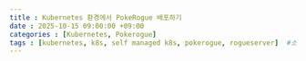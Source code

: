 ```yaml
---
title : Kubernetes 환경에서 PokeRogue 배포하기
date : 2025-10-15 09:00:00 +09:00
categories : [Kubernetes, Pokerogue]
tags : [kubernetes, k8s, self managed k8s, pokerogue, rogueserver]  #소문자만 가능
---
```


